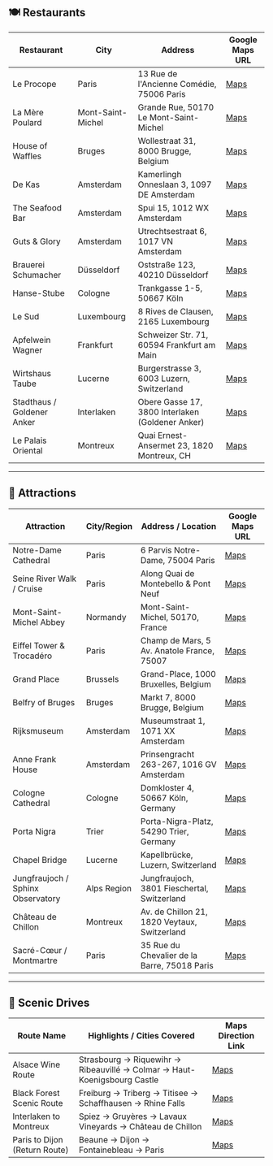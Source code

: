 ## 🍽️ Restaurants

| Restaurant              | City          | Address                                           | Google Maps URL |
|-------------------------|---------------|---------------------------------------------------|------------------|
| Le Procope              | Paris         | 13 Rue de l'Ancienne Comédie, 75006 Paris        | [Maps](https://goo.gl/maps/A2ToXN9B7ps) |
| La Mère Poulard         | Mont-Saint-Michel | Grande Rue, 50170 Le Mont-Saint-Michel       | [Maps](https://goo.gl/maps/Gb8rYzFNYX32) |
| House of Waffles        | Bruges        | Wollestraat 31, 8000 Brugge, Belgium             | [Maps](https://goo.gl/maps/U7PH6qBw3S52) |
| De Kas                  | Amsterdam     | Kamerlingh Onneslaan 3, 1097 DE Amsterdam        | [Maps](https://goo.gl/maps/N48SJMBvZrS2) |
| The Seafood Bar         | Amsterdam     | Spui 15, 1012 WX Amsterdam                        | [Maps](https://goo.gl/maps/turFcfHS11WZ4zqV9) |
| Guts & Glory            | Amsterdam     | Utrechtsestraat 6, 1017 VN Amsterdam             | [Maps](https://goo.gl/maps/KrhvKScNkzR2) |
| Brauerei Schumacher     | Düsseldorf    | Oststraße 123, 40210 Düsseldorf                  | [Maps](https://goo.gl/maps/QqNZk4et2Fr) |
| Hanse-Stube             | Cologne       | Trankgasse 1-5, 50667 Köln                       | [Maps](https://goo.gl/maps/jXdCGaPSWyr) |
| Le Sud                  | Luxembourg    | 8 Rives de Clausen, 2165 Luxembourg              | [Maps](https://goo.gl/maps/DVw9Kwz5DgM2) |
| Apfelwein Wagner        | Frankfurt     | Schweizer Str. 71, 60594 Frankfurt am Main       | [Maps](https://goo.gl/maps/2LuKBeu5vK62) |
| Wirtshaus Taube         | Lucerne       | Burgerstrasse 3, 6003 Luzern, Switzerland        | [Maps](https://goo.gl/maps/FX6gQ3ueof8wW3mZ7) |
| Stadthaus / Goldener Anker | Interlaken | Obere Gasse 17, 3800 Interlaken (Goldener Anker) | [Maps](https://goo.gl/maps/gTwbRYYJNXz) |
| Le Palais Oriental      | Montreux      | Quai Ernest-Ansermet 23, 1820 Montreux, CH       | [Maps](https://goo.gl/maps/2pcDPoNRzBF2) |

---

## 🏰 Attractions

| Attraction                      | City/Region       | Address / Location                             | Google Maps URL |
|----------------------------------|-------------------|------------------------------------------------|------------------|
| Notre-Dame Cathedral            | Paris             | 6 Parvis Notre-Dame, 75004 Paris               | [Maps](https://goo.gl/maps/E9CTtoBx3eE2) |
| Seine River Walk / Cruise       | Paris             | Along Quai de Montebello & Pont Neuf           | [Maps](https://goo.gl/maps/1cU6L6C4M1H2) |
| Mont-Saint-Michel Abbey         | Normandy          | Mont-Saint-Michel, 50170, France               | [Maps](https://goo.gl/maps/3J2n15Y1BLF2) |
| Eiffel Tower & Trocadéro        | Paris             | Champ de Mars, 5 Av. Anatole France, 75007     | [Maps](https://goo.gl/maps/yNPUKZJXP2q) |
| Grand Place                     | Brussels          | Grand-Place, 1000 Bruxelles, Belgium           | [Maps](https://goo.gl/maps/Y5nRJQco11Q2) |
| Belfry of Bruges                | Bruges            | Markt 7, 8000 Brugge, Belgium                  | [Maps](https://goo.gl/maps/tGozCpEV5TC2) |
| Rijksmuseum                     | Amsterdam         | Museumstraat 1, 1071 XX Amsterdam              | [Maps](https://goo.gl/maps/HWdEfywMvgu) |
| Anne Frank House                | Amsterdam         | Prinsengracht 263-267, 1016 GV Amsterdam       | [Maps](https://goo.gl/maps/bNReuW7vhYu) |
| Cologne Cathedral               | Cologne           | Domkloster 4, 50667 Köln, Germany              | [Maps](https://goo.gl/maps/EEGy4zQd5F82) |
| Porta Nigra                     | Trier             | Porta-Nigra-Platz, 54290 Trier, Germany        | [Maps](https://goo.gl/maps/rUrw5Sn9KrC2) |
| Chapel Bridge                   | Lucerne           | Kapellbrücke, Luzern, Switzerland              | [Maps](https://goo.gl/maps/LxZpxPgca1U2) |
| Jungfraujoch / Sphinx Observatory | Alps Region    | Jungfraujoch, 3801 Fieschertal, Switzerland    | [Maps](https://goo.gl/maps/vEPaKfXD3Jv) |
| Château de Chillon              | Montreux          | Av. de Chillon 21, 1820 Veytaux, Switzerland    | [Maps](https://goo.gl/maps/wTVQirj6c9z) |
| Sacré-Cœur / Montmartre         | Paris             | 35 Rue du Chevalier de la Barre, 75018 Paris   | [Maps](https://goo.gl/maps/WK3ixPSFDix) |

---

## 🚗 Scenic Drives

| Route Name                    | Highlights / Cities Covered                                                 | Maps Direction Link |
|-------------------------------|----------------------------------------------------------------------------|----------------------|
| Alsace Wine Route             | Strasbourg → Riquewihr → Ribeauvillé → Colmar → Haut-Koenigsbourg Castle | [Maps](https://goo.gl/maps/z2xQGmB7nAR2) |
| Black Forest Scenic Route     | Freiburg → Triberg → Titisee → Schaffhausen → Rhine Falls                | [Maps](https://goo.gl/maps/atcEXAiHZbq) |
| Interlaken to Montreux        | Spiez → Gruyères → Lavaux Vineyards → Château de Chillon                 | [Maps](https://goo.gl/maps/FxZxZt1NxXQ2) |
| Paris to Dijon (Return Route) | Beaune → Dijon → Fontainebleau → Paris                                   | [Maps](https://goo.gl/maps/NLEPcCuKyhZ2) |
